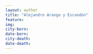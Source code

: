 ```yaml
---
layout: author
title: "Alejandro Arango y Escandón"
feature: 
img:
city-born: 
date-born: 
city-death: 
date-death:
---
```

